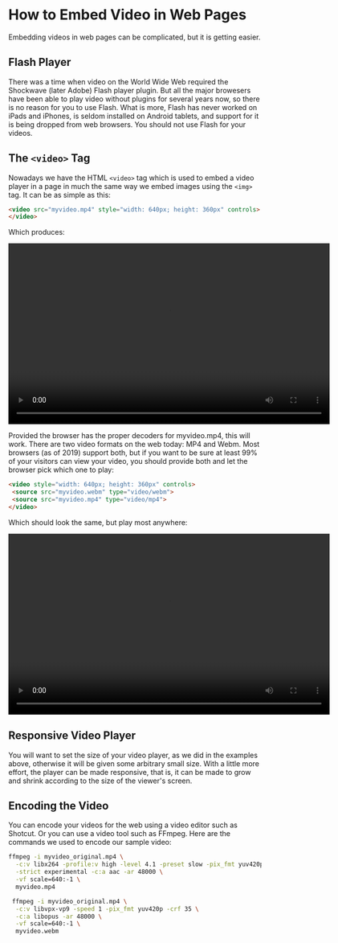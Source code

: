 # How to Embed Video in Web Pages

Embedding videos in web pages can be complicated, but it is getting easier.

## Flash Player

There was a time when video on the World Wide Web required the Shockwave (later
Adobe) Flash player plugin. But all the major browesers have been able to play
video without plugins for several years now, so there is no reason for you to
use Flash. What is more, Flash has never worked on iPads and iPhones, is seldom
installed on Android tablets, and support for it is being dropped from web
browsers. You should not use Flash for your videos.

## The `<video>` Tag

Nowadays we have the HTML `<video>` tag which is used to embed a video
player in a page in much the same way we embed images using the `<img>`
tag. It can be as simple as this:

```html
<video src="myvideo.mp4" style="width: 640px; height: 360px" controls>
</video>
```

Which produces:

<video src="myvideo.mp4" style="width: 640px; height: 360px" controls>
</video>

Provided the browser has the proper decoders for myvideo.mp4, this will work.
There are two video formats on the web today: MP4 and Webm. Most browsers (as
of 2019) support both, but if you want to be sure at least 99% of your visitors
can view your video, you should provide both and let the browser pick which
one to play:

```html
<video style="width: 640px; height: 360px" controls>
 <source src="myvideo.webm" type="video/webm">
 <source src="myvideo.mp4" type="video/mp4">
</video>
```

Which should look the same, but play most anywhere:

<video style="width: 640px; height: 360px" controls>
  <source src="myvideo.webm" type="video/webm">
  <source src="myvideo.mp4" type="video/mp4">
</video>

## Responsive Video Player

You will want to set the size of your video player, as we did in the
examples above, otherwise it will be given some arbitrary small size.
With a little more effort, the player can be made responsive, that
is, it can be made to grow and shrink according to the size of the
viewer's screen.

## Encoding the Video

You can encode your videos for the web using a video editor such as
Shotcut. Or you can use a video tool such as FFmpeg. Here are the
commands we used to encode our sample video:

```bash
ffmpeg -i myvideo_original.mp4 \
  -c:v libx264 -profile:v high -level 4.1 -preset slow -pix_fmt yuv420p -crf 30 \
  -strict experimental -c:a aac -ar 48000 \
  -vf scale=640:-1 \
  myvideo.mp4

 ffmpeg -i myvideo_original.mp4 \
  -c:v libvpx-vp9 -speed 1 -pix_fmt yuv420p -crf 35 \
  -c:a libopus -ar 48000 \
  -vf scale=640:-1 \
  myvideo.webm
```

